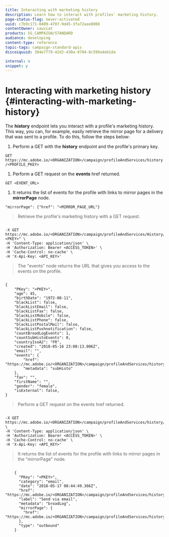 ```yaml
---
title: Interacting with marketing history
description: Learn how to interact with profiles' marketing history.
page-status-flag: never-activated
uuid: c7b9c171-0409-4707-9d45-3fa72aee8008
contentOwner: sauviat
products: SG_CAMPAIGN/STANDARD
audience: developing
content-type: reference
topic-tags: campaign-standard-apis
discoiquuid: 304e7779-42d2-430a-9704-8c599a4eb1da

internal: n
snippet: y
---
```


# Interacting with marketing history {#interacting-with-marketing-history}

The **history** endpoint lets you interact with a profile's marketing history.
This way, you can, for example, easily retrieve the mirror page for a delivery that was sent to a profile. To do this, follow the steps below:

1. Perform a GET  with the **history** endpoint and the profile's primary key.

`GET https://mc.adobe.io/<ORGANIZATION>/campaign/profileAndServices/history/<PROFILE_PKEY>`

1. Perform a GET request on the **events** href returned.

`GET <EVENT_URL>`

1. It returns the list of events for the profile with links to mirror pages in the **mirrorPage** node.

`"mirrorPage": {"href": "<MIRROR_PAGE_URL"}`

>Retrieve the profile's marketing history with a GET request.

```

-X GET https://mc.adobe.io/<ORGANIZATION>/campaign/profileAndServices/History/"<PKEY>" \
-H 'Content-Type: application/json' \
-H 'Authorization: Bearer <ACCESS_TOKEN>' \
-H 'Cache-Control: no-cache' \
-H 'X-Api-Key: <API_KEY>'

```

>The "events" node returns the URL that gives you access to the events on the profile.

```

{
    "PKey": "<PKEY>",
    "age": 45,
    "birthDate": "1972-08-11",
    "blackList": false,
    "blackListEmail": false,
    "blackListFax": false,
    "blackListMobile": false,
    "blackListPhone": false,
    "blackListPostalMail": false,
    "blackListPushnotification": false,
    "countBroadLogEvents": 1,
    "countSubHistoEvents": 0,
    "countryIsoA2": "FR",
    "created": "2018-05-16 23:08:13.006Z",
    "email": "",
    "events": {
        "href": "https://mc.adobe.io/<ORGANIZATION>/campaign/profileAndServices/history/<PKEY>/events/",
        "metadata": "subHisto"
    },
    "fax": "",
    "firstName": "",
    "gender": "female",
    "isExternal": false,
}

```

>Perform a GET request on the events href returned.

```

-X GET https://mc.adobe.io/<ORGANIZATION>/campaign/profileAndServices/history/<PKEY>/events \
-H 'Content-Type: application/json' \
-H 'Authorization: Bearer <ACCESS_TOKEN>' \
-H 'Cache-Control: no-cache' \
-H 'X-Api-Key: <API_KEY>'

```

>It returns the list of events for the profile with links to mirror pages in the "mirrorPage" node.

```

    {
      "PKey": "<PKEY>",
      "category": "email",
      "date": "2018-05-17 08:44:49.366Z",
      "href": "https://mc.adobe.io/<ORGANIZATION>/campaign/profileAndServices/history/<PKEY>/events/<PKEY>",
      "label": "Send via email",
      "metadata": "broadLog",
      "mirrorPage": {
        "href": "https://mc.adobe.io/<ORGANIZATION>/campaign/profileAndServices/history/<PKEY>/events/<PKEY>/mirrorPage/"
      },
      "type": "outbound"
    }

```
